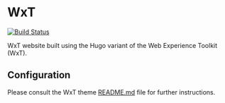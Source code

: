 WxT
===

[![Build Status][ci-badge]][ci]

WxT website built using the Hugo variant of the Web Experience Toolkit (WxT).

## Configuration

Please consult the WxT theme [README.md][readme] file for further instructions.

<!-- Links Referenced -->

[readme]:       https://raw.githubusercontent.com/wet-boew/wet-boew-hugo/master/README.md
[ci]:           https://travis-ci.org/wet-boew/wet-boew-hugo
[ci-badge]:     https://travis-ci.org/wet-boew/wet-boew-hugo.svg?branch=master
